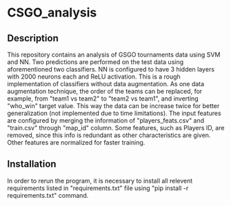 # CSGO_analysis
## Description
This repository contains an analysis of GSGO tournaments data using SVM and NN. Two predictions are performed on the test data using aforementioned two classifiers.  NN is configured to have 3 hidden layers with 2000 neurons each and ReLU activation. This is a rough implementation of classifiers without data augmentation. As one data augmentation technique, the order of the teams can be replaced, for example, from "team1 vs team2" to "team2 vs team1", and inverting "who_win" target value. This way the data can be increase twice for better generalization (not implemented due to time limitations). The input features are configured by merging the information of "players_feats.csv" and "train.csv" through "map_id" column. Some features, such as Players ID, are removed, since this info is redundant as other characteristics are given. Other features are normalized for faster training.  

## Installation
In order to rerun the program, it is necessary to install all relevent requirements listed in "requirements.txt" file using "pip install -r requirements.txt" command. 
